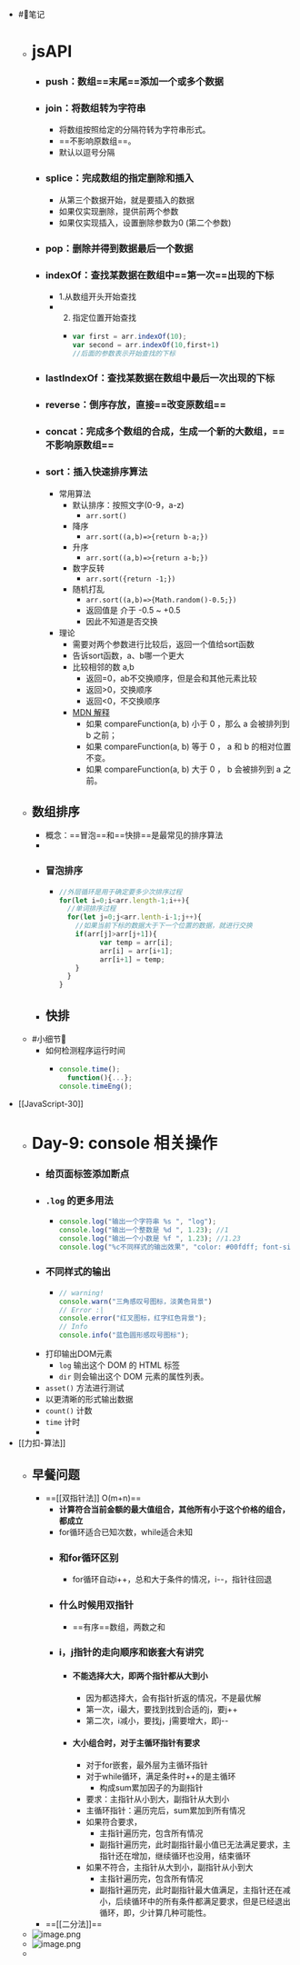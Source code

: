 - #🌈笔记
	- # jsAPI
		- ### **push**：数组==末尾==添加一个或多个数据
		- ### **join**：将数组转为字符串
			- 将数组按照给定的分隔符转为字符串形式。
			- ==不影响原数组==。
			- 默认以逗号分隔
		- ### splice：完成数组的指定删除和插入
			- 从第三个数据开始，就是要插入的数据
			- 如果仅实现删除，提供前两个参数
			- 如果仅实现插入，设置删除参数为0 (第二个参数)
		- ### pop：删除并得到数据最后一个数据
		- ### indexOf：查找某数据在数组中==第一次==出现的下标
			- 1.从数组开头开始查找
			- 2. 指定位置开始查找
				- ```js
				  var first = arr.indexOf(10);
				  var second = arr.indexOf(10,first+1)
				  //后面的参数表示开始查找的下标
				  ```
		- ### lastIndexOf：查找某数据在数组中最后一次出现的下标
		- ### reverse：倒序存放，直接==改变原数组==
		- ### **concat**：完成多个数组的合成，生成一个新的大数组，==不影响原数组==
		- ### sort：插入快速排序算法
			- 常用算法
				- 默认排序：按照文字(0-9，a-z)
					- `arr.sort()`
				- 降序
					- `arr.sort((a,b)=>{return b-a;})`
				- 升序
					- `arr.sort((a,b)=>{return a-b;})`
				- 数字反转
					- `arr.sort({return -1;})`
				- 随机打乱
					- `arr.sort((a,b)=>{Math.random()-0.5;})`
					- 返回值是 介于 -0.5 ~ +0.5
					- 因此不知道是否交换
			- 理论
				- 需要对两个参数进行比较后，返回一个值给sort函数
				- 告诉sort函数，a、b哪一个更大
				- 比较相邻的数 a,b
					- 返回=0，ab不交换顺序，但是会和其他元素比较
					- 返回>0，交换顺序
					- 返回<0，不交换顺序
				- [MDN 解释](https://developer.mozilla.org/zh-TW/docs/Web/JavaScript/Reference/Global_Objects/Array/sort)
					- 如果 compareFunction(a, b) 小于 0 ，那么 a 会被排列到 b 之前；
					- 如果 compareFunction(a, b) 等于 0 ， a 和 b 的相对位置不变。
					- 如果 compareFunction(a, b) 大于 0 ， b 会被排列到 a 之前。
	- ## 数组排序
		- 概念：==冒泡==和==快排==是最常见的排序算法
		-
		- ### 冒泡排序
			- ```js
			  //外层循环是用于确定要多少次排序过程
			  for(let i=0;i<arr.length-1;i++){
			    //单词排序过程
			    for(let j=0;j<arr.lenth-i-1;j++){
			      //如果当前下标的数据大于下一个位置的数据，就进行交换
			      if(arr[j]>arr[j+1]){
			        	var temp = arr[i];
			        	arr[i] = arr[i+1];
			        	arr[i+1] = temp;
			      }
			    }
			  }
			  ```
		- 快排
			-
	- #小细节🔆
		- 如何检测程序运行时间
			- ```js
			  console.time();
			  	function(){...};
			  console.timeEng();
			  ```
- [[JavaScript-30]]
	- # Day-9: console 相关操作
		- ### 给页面标签添加断点
		- ### `.log` 的更多用法
			- ```js
			  console.log("输出一个字符串 %s ", "log");
			  console.log("输出一个整数是 %d ", 1.23); //1
			  console.log("输出一个小数是 %f ", 1.23); //1.23
			  console.log("%c不同样式的输出效果", "color: #00fdff; font-size: 2em;");
			  ```
		- ### 不同样式的输出
			- ```js
			  // warning!
			  console.warn("三角感叹号图标，淡黄色背景")
			  // Error :|
			  console.error("红叉图标，红字红色背景");
			  // Info
			  console.info("蓝色圆形感叹号图标");
			  ```
		- 打印输出DOM元素
			- `log` 输出这个 DOM 的 HTML 标签
			- `dir` 则会输出这个 DOM 元素的属性列表。
		- `asset()` 方法进行测试
		- 以更清晰的形式输出数据
		- `count()` 计数
		- `time` 计时
		-
- [[力扣-算法]]
	- ## 早餐问题
		- ==[[双指针法]] O(m+n)==
			- **计算符合当前金额的最大值组合，其他所有小于这个价格的组合，都成立**
			- for循环适合已知次数，while适合未知
			- ### 和for循环区别
				- for循环自动i++，总和大于条件的情况，i--，指针往回退
			- ### 什么时候用双指针
				- ==有序==数组，两数之和
			- ### i，j指针的走向顺序和嵌套大有讲究
				- #### 不能选择大大，即两个指针都从大到小
					- 因为都选择大，会有指针折返的情况，不是最优解
					- 第一次，i最大，要找到找到合适的j，要j++
					- 第二次，i减小，要找j，j需要增大，即j--
				- #### 大小组合时，对于主循环指针有要求
					- 对于for嵌套，最外层为主循环指针
					- 对于while循环，满足条件时++的是主循环
						- 构成sum累加因子的为副指针
					- 要求：主指针从小到大，副指针从大到小
					- 主循环指针：遍历完后，sum累加到所有情况
					- 如果符合要求，
						- 主指针遍历完，包含所有情况
						- 副指针遍历完，此时副指针最小值已无法满足要求，主指针还在增加，继续循环也没用，结束循环
					- 如果不符合，主指针从大到小，副指针从小到大
						- 主指针遍历完，包含所有情况
						- 副指针遍历完，此时副指针最大值满足，主指针还在减小，后续循环中的所有条件都满足要求，但是已经退出循环，即，少计算几种可能性。
		- ==[[二分法]]==
	- ![image.png](../assets/image_1645149925846_0.png)
	- ![image.png](../assets/image_1645149935083_0.png)
	-
